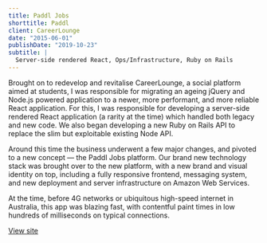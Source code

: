 ```yaml
---
title: Paddl Jobs
shorttitle: Paddl
client: CareerLounge
date: "2015-06-01"
publishDate: "2019-10-23"
subtitle: |
  Server-side rendered React, Ops/Infrastructure, Ruby on Rails
---
```


Brought on to redevelop and revitalise CareerLounge, a social platform aimed at students, I was responsible for migrating an ageing jQuery and Node.js powered application to a newer, more performant, and more reliable React application. For this, I was responsible for developing a server-side rendered React application (a rarity at the time) which handled both legacy and new code. We also began developing a new Ruby on Rails API to replace the slim but exploitable existing Node API.

Around this time the business underwent a few major changes, and pivoted to a new concept — the Paddl Jobs platform. Our brand new technology stack was brought over to the new platform, with a new brand and visual identity on top, including a fully responsive frontend, messaging system, and new deployment and server infrastructure on Amazon Web Services.

At the time, before 4G networks or ubiquitous high-speed internet in Australia, this app was blazing fast, with contentful paint times in low hundreds of milliseconds on typical connections.

[View site](https://paddljobs.com/)
